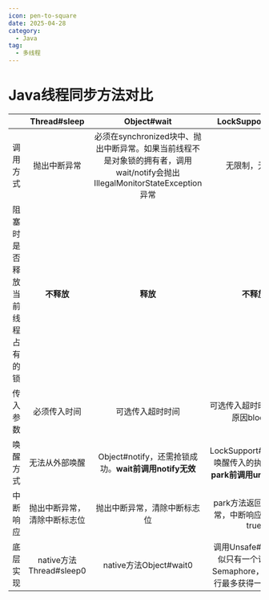 ```yaml
---
icon: pen-to-square
date: 2025-04-28
category:
  - Java
tag:
  - 多线程
---
```


# Java线程同步方法对比

||Thread#sleep|Object#wait|LockSupport#park|
|:---:|:---:|:---:|:---:|
|调用方式|抛出中断异常|必须在synchronized块中、抛出中断异常。如果当前线程不是对象锁的拥有者，调用wait/notify会抛出 IllegalMonitorStateException 异常|无限制，无抛出|
|阻塞时是否释放当前线程占有的锁|**不释放**|**释放**|**不释放**|
|传入参数|必须传入时间|可选传入超时时间|可选传入超时时间、阻塞原因blocker|
|唤醒方式|无法从外部唤醒|Object#notify，还需抢锁成功。**wait前调用notify无效**|LockSupport#unpark，唤醒传入的执行线程。**park前调用unpark有效**|
|中断响应|抛出中断异常，清除中断标志位|抛出中断异常，清除中断标志位|park方法返回，不抛异常，中断响应位依然为true|
|底层实现|native方法Thread#sleep0|native方法Object#wait0|调用Unsafe#park。类似只有一个许可证的Semaphore，且重复执行最多获得一个许可证|
